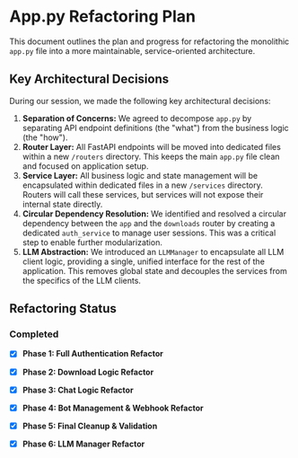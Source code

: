 # App.py Refactoring Plan

This document outlines the plan and progress for refactoring the monolithic `app.py` file into a more maintainable, service-oriented architecture.

## Key Architectural Decisions

During our session, we made the following key architectural decisions:

1.  **Separation of Concerns:** We agreed to decompose `app.py` by separating API endpoint definitions (the "what") from the business logic (the "how").
2.  **Router Layer:** All FastAPI endpoints will be moved into dedicated files within a new `/routers` directory. This keeps the main `app.py` file clean and focused on application setup.
3.  **Service Layer:** All business logic and state management will be encapsulated within dedicated files in a new `/services` directory. Routers will call these services, but services will not expose their internal state directly.
4.  **Circular Dependency Resolution:** We identified and resolved a circular dependency between the `app` and the `downloads` router by creating a dedicated `auth_service` to manage user sessions. This was a critical step to enable further modularization.
5.  **LLM Abstraction:** We introduced an `LLMManager` to encapsulate all LLM client logic, providing a single, unified interface for the rest of the application. This removes global state and decouples the services from the specifics of the LLM clients.

## Refactoring Status

### Completed
- [x] **Phase 1: Full Authentication Refactor**
- [x] **Phase 2: Download Logic Refactor**

- [x] **Phase 3: Chat Logic Refactor**
- [x] **Phase 4: Bot Management & Webhook Refactor**
- [x] **Phase 5: Final Cleanup & Validation**
- [x] **Phase 6: LLM Manager Refactor**